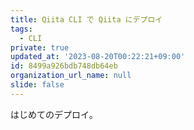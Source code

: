 ```yaml
---
title: Qiita CLI で Qiita にデプロイ
tags:
  - CLI
private: true
updated_at: '2023-08-20T00:22:21+09:00'
id: 8499a926bdb748db64eb
organization_url_name: null
slide: false
---
```


はじめてのデプロイ。
